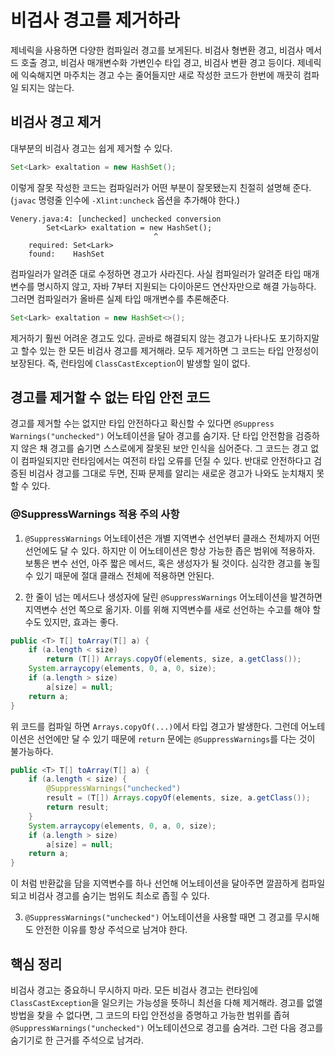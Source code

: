 # 비검사 경고를 제거하라

제네릭을 사용하면 다양한 컴파일러 경고를 보게된다. 비검사 형변환 경고, 비검사 메서드 호출 경고, 비검사 매개변수화 가변인수 타입 경고, 비검사 변환 경고 등이다. 제네릭에 익숙해지면 마주치는 경고 수는 줄어들지만 새로 작성한 코드가 한번에 깨끗히 컴파일 되지는 않는다.

## 비검사 경고 제거

대부분의 비검사 경고는 쉽게 제거할 수 있다.

``` java
Set<Lark> exaltation = new HashSet();
```

이렇게 잘못 작성한 코드는 컴파일러가 어떤 부분이 잘못됐는지 친절히 설명해 준다. (`javac` 명령줄 인수에 `-Xlint:uncheck` 옵션을 추가해야 한다.)

```
Venery.java:4: [unchecked] unchecked conversion
        Set<Lark> exaltation = new HashSet();
                                ^
    required: Set<Lark>
    found:    HashSet
```

컴파일러가 알려준 대로 수정하면 경고가 사라진다. 사실 컴파일러가 알려준 타입 매개변수를 명시하지 않고, 자바 7부터 지원되는 다이아몬드 연산자만으로 해결 가능하다. 그러면 컴파일러가 올바른 실제 타입 매개변수를 추론해준다.

``` java
Set<Lark> exaltation = new HashSet<>();
```

제거하기 훨씬 어려운 경고도 있다. 곧바로 해결되지 않는 경고가 나타나도 포기하지말고 할수 있는 한 모든 비검사 경고를 제거해라. 모두 제거하면 그 코드는 타입 안정성이 보장된다. 즉, 런타임에 `ClassCastException`이 발생할 일이 없다.

## 경고를 제거할 수 없는 타입 안전 코드

경고를 제거할 수는 없지만 타입 안전하다고 확신할 수 있다면 `@Suppress Warnings("unchecked")` 어노테이션을 달아 경고를 숨기자. 단 타입 안전함을 검증하지 않은 채 경고를 숨기면 스스로에게 잘못된 보안 인식을 심어준다. 그 코드는 경고 없이 컴파일되지만 런타임에서는 여전히 타입 오류를 던질 수 있다. 반대로 안전하다고 검증된 비검사 경고를 그대로 두면, 진짜 문제를 알리는 새로운 경고가 나와도 눈치채지 못할 수 있다. 

### @SuppressWarnings 적용 주의 사항

1. `@SuppressWarnings` 어노테이션은 개별 지역변수 선언부터 클래스 전체까지 어떤 선언에도 달 수 있다. 하지만 이 어노테이션은 항상 가능한 좁은 범위에 적용하자. 보통은 변수 선언, 아주 짧은 메서드, 혹은 생성자가 될 것이다. 심각한 경고를 놓힐 수 있기 때문에 절대 클래스 전체에 적용하면 안된다.

2. 한 줄이 넘는 메서드나 생성자에 달린 `@SuppressWarnings` 어노테이션을 발견하면 지역변수 선언 쪽으로 옮기자. 이를 위해 지역변수를 새로 선언하는 수고를 해야 할 수도 있지만, 효과는 좋다. 

``` java
public <T> T[] toArray(T[] a) {
    if (a.length < size)
        return (T[]) Arrays.copyOf(elements, size, a.getClass());
    System.arraycopy(elements, 0, a, 0, size);
    if (a.length > size)
        a[size] = null;
    return a;
}
```

위 코드를 컴파일 하면 `Arrays.copyOf(...)`에서 타입 경고가 발생한다. 그런데 어노테이션은 선언에만 달 수 있기 때문에 `return` 문에는 `@SuppressWarnings`를 다는 것이 불가능하다. 

``` java
public <T> T[] toArray(T[] a) {
    if (a.length < size) {
        @SuppressWarnings("unchecked")
        result = (T[]) Arrays.copyOf(elements, size, a.getClass());
        return result;
    }
    System.arraycopy(elements, 0, a, 0, size);
    if (a.length > size)
        a[size] = null;
    return a;
}
```

이 처럼 반환값을 담을 지역변수를 하나 선언해 어노테이션을 달아주면 깔끔하게 컴파일되고 비검사 경고를 숨기는 범위도 최소로 좁힐 수 있다.

3. `@SuppressWarnings("unchecked")` 어노테이션을 사용할 때면 그 경고를 무시해도 안전한 이유를 항상 주석으로 남겨야 한다.

## 핵심 정리
비검사 경고는 중요하니 무시하지 마라. 모든 비검사 경고는 런타임에 `ClassCastException`을 일으키는 가능성을 뜻하니 최선을 다해 제거해라. 경고를 없앨 방법을 찾을 수 없다면, 그 코드의 타입 안전성을 증명하고 가능한 범위를 좁혀 `@SuppressWarnings("unchecked")` 어노테이션으로 경고를 숨겨라. 그런 다음 경고를 숨기기로 한 근거를 주석으로 남겨라.